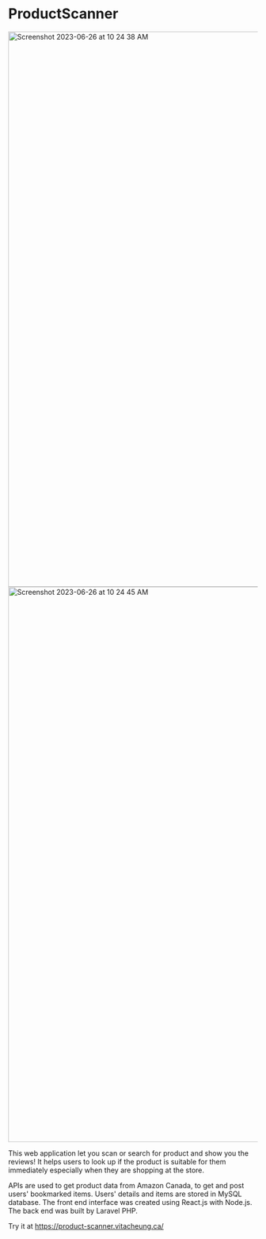 # ProductScanner

<img width="1120" alt="Screenshot 2023-06-26 at 10 24 38 AM" src="https://github.com/VitaCheung/ProductScanner/assets/113631428/a4723485-a405-4475-b8c9-cc226a3efe44">
<img width="1120" alt="Screenshot 2023-06-26 at 10 24 45 AM" src="https://github.com/VitaCheung/ProductScanner/assets/113631428/d285bb15-71f7-4c09-a9e5-9cf26570cce7">

This web application let you scan or search for product and show you the reviews! It helps users to look up if the product is suitable for them immediately especially when they are shopping at the store. 

APIs are used to get product data from Amazon Canada, to get and post users' bookmarked items. Users' details and items are stored in MySQL database. The front end interface was created using React.js with Node.js. The back end was built by Laravel PHP.

Try it at https://product-scanner.vitacheung.ca/ 


